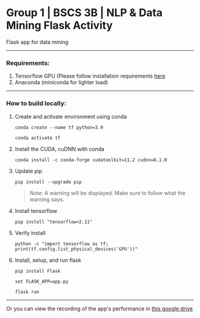 # Group 1 | BSCS 3B | NLP & Data Mining Flask Activity
Flask app for data mining

---

### Requirements:

1. Tensorflow GPU (Please follow installation requirements [here](https://www.tensorflow.org/install/pip#windows-native)
2. Anaconda (miniconda for lighter load)


---


### How to build locally:


1. Create and activate environment using conda

	` conda create --name tf python=3.9 `

	` conda activate tf `

2. Install the CUDA, cuDNN with conda
	
	` conda install -c conda-forge cudatoolkit=11.2 cudnn=8.1.0 `

3. Update pip

	` pip install --upgrade pip `

	> Note: A warning will be displayed. Make sure to follow what the warning says.

4. Install tensorflow

	` pip install "tensorflow<2.11"  `

5. Verify install

	` python -c "import tensorflow as tf; print(tf.config.list_physical_devices('GPU'))" `

6. Install, setup, and run flask

	` pip install Flask `

	` set FLASK_APP=app.py `

	` flask run `

---

Or you can view the recording of the app's performance in [this google drive](https://drive.google.com/drive/folders/1vfffwHxxLBtw89ORsE3nXuFiQCP8Vp8x)
